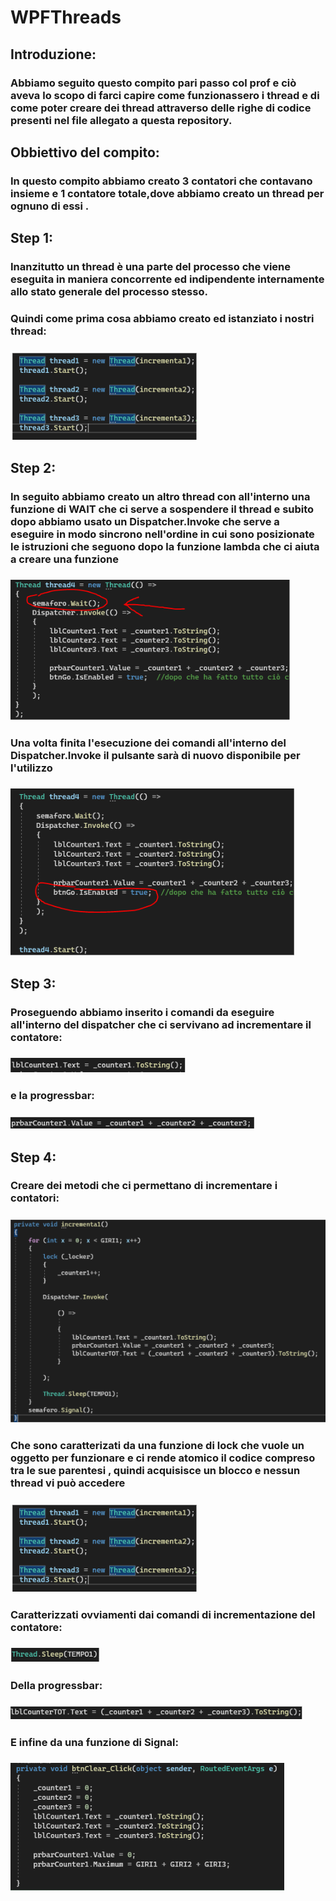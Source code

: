 # WPFThreads

## Introduzione:
### Abbiamo seguito questo compito pari passo col prof e ciò aveva lo scopo di farci capire come funzionassero i thread e di come poter creare dei thread attraverso delle righe di codice presenti nel file allegato a questa repository.
## Obbiettivo del compito:
### In questo compito abbiamo creato 3 contatori che contavano insieme e 1 contatore totale,dove abbiamo creato un thread per ognuno di essi .


## Step 1:
### Inanzitutto un thread è una parte del processo che viene eseguita in maniera concorrente ed indipendente internamente allo stato generale del processo stesso.
### Quindi come prima cosa abbiamo creato ed istanziato i nostri thread:
### ![creazione thread](/immagini_WPFThreads/wpf1.png)

## Step 2:
### In seguito abbiamo creato un altro thread con all'interno una funzione di WAIT che ci serve a sospendere il thread e subito dopo  abbiamo usato un Dispatcher.Invoke che serve a eseguire in modo sincrono nell'ordine in cui sono posizionate le istruzioni che seguono dopo la funzione lambda che ci aiuta a creare una funzione
### ![creazione thread](/immagini_WPFThreads/wpf3.png)
### Una volta finita l'esecuzione dei comandi all'interno del Dispatcher.Invoke il pulsante sarà di nuovo disponibile per l'utilizzo

### ![creazione thread](/immagini_WPFThreads/wpf4.png)

## Step 3:
### Proseguendo abbiamo inserito i comandi da eseguire all'interno del dispatcher che ci servivano ad incrementare il contatore:
### ![creazione thread](/immagini_WPFThreads/wpf5.png)
### e la progressbar:
### ![creazione thread](/immagini_WPFThreads/wpf6.png)

## Step 4:
### Creare dei metodi che ci permettano di incrementare i contatori:
### ![creazione thread](/immagini_WPFThreads/wpf8.png)
### Che sono caratterizati da una funzione di lock che vuole un oggetto per funzionare e ci rende atomico il codice compreso tra le sue parentesi , quindi acquisisce un blocco e nessun thread vi può accedere
### ![creazione thread](/immagini_WPFThreads/wpf1.png) 
### Caratterizzati ovviamenti dai comandi di incrementazione del contatore:
### ![creazione thread](/immagini_WPFThreads/wpf9.png) 
### Della progressbar:
### ![creazione thread](/immagini_WPFThreads/wpf10.png) 
### E infine da una funzione di Signal:
### ![creazione thread](/immagini_WPFThreads/wpf11.png) 





